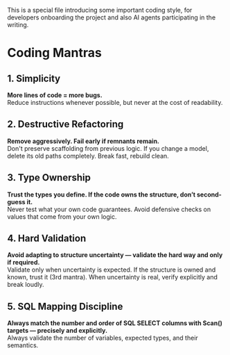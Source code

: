 This is a special file introducing some important coding style, for developers onboarding the project and also AI agents participating in the writing.

# Coding Mantras

## 1. Simplicity
**More lines of code = more bugs.**  
Reduce instructions whenever possible, but never at the cost of readability.

## 2. Destructive Refactoring
**Remove aggressively. Fail early if remnants remain.**  
Don't preserve scaffolding from previous logic. If you change a model, delete its old paths completely. Break fast, rebuild clean.

## 3. Type Ownership
**Trust the types you define. If the code owns the structure, don’t second-guess it.**  
Never test what your own code guarantees. Avoid defensive checks on values that come from your own logic.

## 4. Hard Validation
**Avoid adapting to structure uncertainty — validate the hard way and only if required.**  
Validate only when uncertainty is expected. If the structure is owned and known, trust it (3rd mantra). When uncertainty is real, verify explicitly and break loudly.

## 5. SQL Mapping Discipline
**Always match the number and order of SQL SELECT columns with Scan() targets — precisely and explicitly.**  
Always validate the number of variables, expected types, and their semantics.